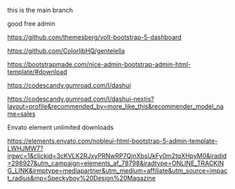 this is the main branch


good free admin 

https://github.com/themesberg/volt-bootstrap-5-dashboard

https://github.com/ColorlibHQ/gentelella

https://bootstrapmade.com/nice-admin-bootstrap-admin-html-template/#download

https://codescandy.gumroad.com/l/dashui

https://codescandy.gumroad.com/l/dashui-nextjs?layout=profile&recommended_by=more_like_this&recommender_model_name=sales


Envato element unlimited downloads

https://elements.envato.com/nobleui-html-bootstrap-5-admin-template-LWHJMW7?irgwc=1&clickid=3cKVLK2RJxyPRNwRP7QjnXbsUkFy0m2tqXHpyM0&iradid=298927&utm_campaign=elements_af_78798&iradtype=ONLINE_TRACKING_LINK&irmptype=mediapartner&utm_medium=affiliate&utm_source=impact_radius&mp=Speckyboy%20Design%20Magazine
